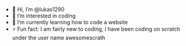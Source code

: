 - 👋 Hi, I’m @lukas1290
- 👀 I’m interested in coding
- 🌱 I’m currently learning how to code a website
- ⚡ Fun fact: I am fairly new to coding, I have been coding on scratch under the user name awesomescrath

<!---
lukas1290/lukas1290 is a ✨ special ✨ repository because its `README.md` (this file) appears on your GitHub profile.
You can click the Preview link to take a look at your changes.
--->
